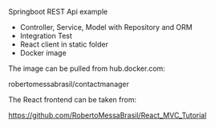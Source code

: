 Springboot REST Api example

* Controller, Service, Model with Repository and ORM
* Integration Test
* React client in static folder
* Docker image

The image can be pulled from hub.docker.com:

robertomessabrasil/contactmanager

The React frontend can be taken from:

https://github.com/RobertoMessaBrasil/React_MVC_Tutorial
